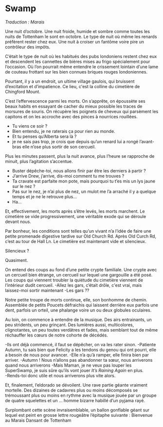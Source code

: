 # Swamp

*Traduction : Marais*


Une nuit d’octobre. Une nuit froide, humide et sombre comme toutes les nuits de Tottenham le sont en octobre. Le type de nuit où même les renards préfèrent rester chez eux. Une nuit à croiser  un fantôme voire pire un contrôleur des impôts. 

C’était le type de nuit où les habitués des pubs londoniens restent chez eux et descendent les cannettes de bières mises au frigo spécialement pour l’occasion. Où l’on pourrait même entendre  le crissement lointain d’une lame de couteau frottant sur les bien connues briques rouges londoniennes.

Pourtant, il y a un endroit,  un ultime village gaulois, qui bruissent d’excitation et d’impatience. Ce lieu, c'est la colline du cimetière de Chingford Mount. 

C’est l’effervescence parmi les morts. On s’apprête, on époussète ses beaux habits en essayant de cacher du mieux possible les traces de morsures de souris. On récupère les poignets de cheveux qui parsèment les capitons et on les accroche avec des pinces à nourrices rouillées. 

- Tu viens ce soir ? 
- Bien entendu, je ne raterais ça pour rien au monde. 
- Et tu penses qu’Alberta sera là ? 
- je ne sais pas trop, je crois que depuis qu’un renard lui a rongé l’avant-bras elle n’ose plus sortir de son cercueil. 

Plus les minutes passent, plus la nuit avance, plus l’heure se rapproche de minuit, plus l’agitation s’accentue. 

- Buster dépêche-toi, nous allons finir par être les derniers à partir ?
- J’arrive Drew, j’arrive, dis-moi  comment tu me trouves ? 
- Ta cravate est parfaite mon pote, mais pourquoi tu t’es mis un lys jaune sur le nez ? 
- Pas sur le nez, je n’ai plus de nez, un mulot me l’a arraché il y a quelque temps et je ne le retrouve plus… 
- Ha…

Et, effectivement, les morts après s’être levés, les morts marchent. Le cimetière se vide progressivement, une véritable exode qui se déroule devant nous. 

Par bonheur, les conditions sont telles qu’un vivant n’a l’idée de faire une petite promenade digestive tardive sur Old Church Rd. Après Old Curch Rd, c’est au tour de Hall Ln. Le cimetière est maintenant vide et silencieux. 

Silencieux ? 

Quasiment. 

On entend des coups au fond d’une petite crypte familiale. Une crypte avec un cercueil bien étrange, un cercueil sur lequel une gargouille a été posé. Les coups qui viennent troubler la quiétude du cimetière viennent de l’intérieur dudit cercueil. 
-Allez les gars, c’était drôle, c'est vrai, mais laissez-moi sortir maintenant
-Les gars ??

Notre petite troupe de morts continue, elle, son bonhomme de chemin. Assemblée de petits Poucets défraichis qui laissent derrière eux parfois une dent, parfois un orteil, une phalange voire un ou deux globules oculaires. 

Au loin, on commence à entendre de la musique. Des airs entrainants, un peu stridents, un peu grinçant. Des lumières aussi, multicolores, clignotantes, un peu toutes verdâtres et fades, mais semblant tout de même réchauffer les cœurs de notre cohorte de décédés. 

-Ils ont déjà commencé, il faut se dépêcher, on va les rater sinon. 
-Patiente Autumn, tu sais bien que Felicity a les tendons du genou qui ont pourri, elle a besoin de nous pour avancer.
-Elle n’a qu’à ramper, elle finira bien par arriver. 
-Autumn ! Nous n’allons pas abandonner ta sœur, nous arriverons quand nous arriverons
-Mais Maman, je ne veux pas louper les SuperSwamp, je suis sûre qu’ils vont jouer _It’s Raining Again_ en plus.   
-Rends-toi donc utile et nous arriverons plus vite alors. 


Et, finalement, l’eldorado se dévoilent. Une rave partie géante vraiment mortelle. Des dizaines de cadavres plus ou moins décomposés se trémoussant plus ou moins en rythme avec la musique jouée par un groupe de quatre squelettes et un … homme bizarre habillé d’un pyjama rayé.   
  
Surplombant cette scène invraisemblable, un ballon gonflable géant sur lequel est peint en grosse lettre rougeâtre l’épitaphe suivante : Bienvenue au Marais Dansant de Tottenham

